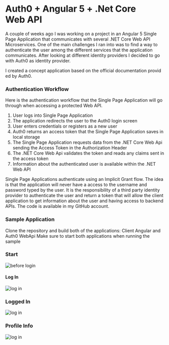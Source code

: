 # Auth0 + Angular 5 + .Net Core Web API
A couple of weeks ago I was working on a project in an Angular 5 Single Page Application that communicates with several .NET Core Web API Microservices. One of the main challenges I ran into was to find a way to authenticate the user among the different services that the application communicates. After looking at different identity providers I decided to go with Auth0 as identity provider.

I created a concept application based on the official documentation provid
ed by Auth0.

### Authentication Workflow

Here is the authentication workflow that the Single Page Application will go through when accessing a protected Web API. 
1. User logs into Single Page Application
2. The application redirects the user to the Auth0 login screen
3. User enters credentials or registers as a new user
4. Auth0 returns an access token that the Single Page Application saves in local storage
5. The Single Page Application requests data from the .NET Core Web Api sending the Access Token in the Authorization Header
6. The .NET Core Web Api validates the token and reads any claims sent in the access token
7. Information about the authenticated user is available within the .NET Web API


Single Page Applications authenticate using an Implicit Grant flow. The idea is that the application will never have a access to the username and password typed by the user. It is the responsibility of a third party identity provider to authenticate the user and return a token that will allow the client application to get information about the user and having access to backend APIs.
The code is available in my GitHub account.

### Sample Application

Clone the repository and build both of the applications: Client Angular and Auth0 WebApi
Make sure to start both applications when running the sample

### Start

![before login](https://andarito.blob.core.windows.net/general/ASPNETWEBAPIAUTH0INITIAL.JPG)

#### Log In

![log in](https://andarito.blob.core.windows.net/general/ASPNETWEBAPIAUTH0LOGINGIN.JPG)


### Logged In

![log in](https://andarito.blob.core.windows.net/general/ASPNETWEBAPIAUTH0LOGEDIN.JPG)

### Profile Info
![log in](https://andarito.blob.core.windows.net/general/ASPNETWEBAPIAUTH0PROFILE.JPG)
